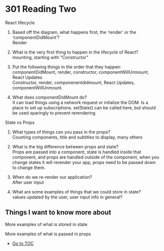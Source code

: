 # 301 Reading Two  

React lifecycle  

1. Based off the diagram, what happens first, the ‘render’ or the ‘componentDidMount’?  
Render  

2. What is the very first thing to happen in the lifecycle of React?  
mounting, starting with "Constructor"  

3. Put the following things in the order that they happen: componentDidMount, render, constructor, componentWillUnmount, React Updates  
Constructor, render, componenentdidmount, React Updates, componentWillUnmount.  

4. What does componentDidMount do?  
It can load things using a network request or intialize the DOM.  Is a place to set up subscriptions.  setState() can be called here, but should be used sparingly to prevent rerendering  


State vs Props  

1. What types of things can you pass in the props?  
Counting components, title and subtitles to display, many others  

2. What is the big difference between props and state?  
Props are passed into a component, state is handled inside that component, and props are handled outside of the component, when you change states it will rerender your app, props need to be passed down to change them.  

3. When do we re-render our application?  
After user input  

4. What are some examples of things that we could store in state?  
values updated by the user, user input info in general?  

## Things I want to know more about  

More examples of what is stored in state  

More examples of what is passed in props  

- [Go to TOC](README.md)
